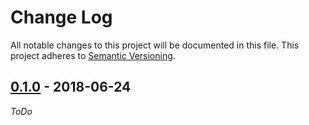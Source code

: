 # Change Log
All notable changes to this project will be documented in this file.
This project adheres to [Semantic Versioning](http://semver.org/).

## [0.1.0]() - 2018-06-24

_ToDo_